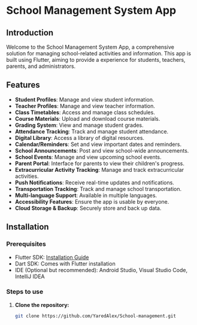 # School Management System App

## Introduction

Welcome to the School Management System App, a comprehensive solution for managing school-related activities and information. This app is built using Flutter, aiming to provide a experience for students, teachers, parents, and administrators.

## Features

- **Student Profiles**: Manage and view student information.
- **Teacher Profiles**: Manage and view teacher information.
- **Class Timetables**: Access and manage class schedules.
- **Course Materials**: Upload and download course materials.
- **Grading System**: View and manage student grades.
- **Attendance Tracking**: Track and manage student attendance.
- **Digital Library**: Access a library of digital resources.
- **Calendar/Reminders**: Set and view important dates and reminders.
- **School Announcements**: Post and view school-wide announcements.
- **School Events**: Manage and view upcoming school events.
- **Parent Portal**: Interface for parents to view their children's progress.
- **Extracurricular Activity Tracking**: Manage and track extracurricular activities.
- **Push Notifications**: Receive real-time updates and notifications.
- **Transportation Tracking**: Track and manage school transportation.
- **Multi-language Support**: Available in multiple languages.
- **Accessibility Features**: Ensure the app is usable by everyone.
- **Cloud Storage & Backup**: Securely store and back up data.

## Installation

### Prerequisites

- Flutter SDK: [Installation Guide](https://flutter.dev/docs/get-started/install)
- Dart SDK: Comes with Flutter installation
- IDE (Optional but recommended): Android Studio, Visual Studio Code, IntelliJ IDEA

### Steps to use

1. **Clone the repository:**
   ```sh
   git clone https://github.com/YaredAlex/School-management.git
   ```
